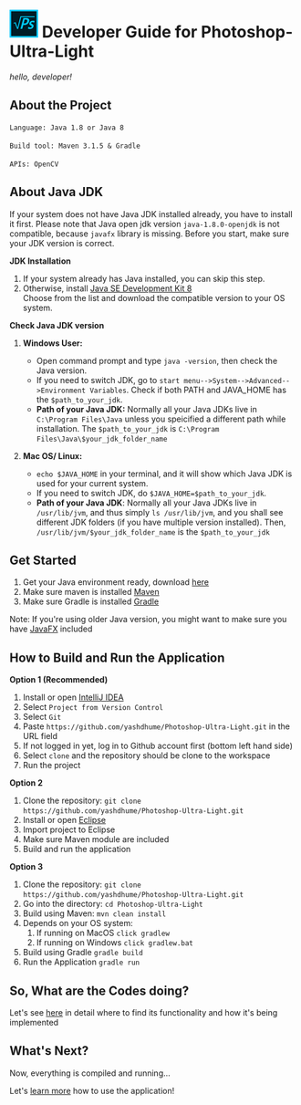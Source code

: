 # ![Logo](./images/logo.png) Developer Guide for Photoshop-Ultra-Light
*hello, developer!*

## About the Project

    Language: Java 1.8 or Java 8

    Build tool: Maven 3.1.5 & Gradle

    APIs: OpenCV

## About Java JDK
If your system does not have Java JDK installed already, you have to install it first. Please note that Java open jdk version `java-1.8.0-openjdk` is not compatible, because `javafx` library is missing. Before you start, make sure your JDK version is correct. 

**JDK Installation**
1. If your system already has Java installed, you can skip this step.
2. Otherwise, install [Java SE Development Kit 8](https://www.oracle.com/technetwork/java/javase/downloads/jdk8-downloads-2133151.html) <br>
Choose from the list and download the compatible version to your OS system.
 
**Check Java JDK version**
1. **Windows User:** 
   * Open command prompt and type `java -version`, then check the Java version.
   * If you need to switch JDK, go to `start menu-->System-->Advanced-->Environment Variables`. 
     Check if both PATH and JAVA_HOME has the `$path_to_your_jdk`. 
   * **Path of your Java JDK:** Normally all your Java JDKs live in `C:\Program Files\Java` unless you speicified a different path
     while installation. The `$path_to_your_jdk` is `C:\Program Files\Java\$your_jdk_folder_name`
   
   
2. **Mac OS/ Linux:**
   * `echo $JAVA_HOME` in your terminal, and it will show which Java JDK is used for your current system.
   * If you need to switch JDK, do `$JAVA_HOME=$path_to_your_jdk`. 
   * **Path of your Java JDK**: Normally all your Java JDKs live in `/usr/lib/jvm`, and thus simply `ls /usr/lib/jvm`,
     and you shall see different JDK folders (if you have multiple version installed). Then, `/usr/lib/jvm/$your_jdk_folder_name`
     is the `$path_to_your_jdk`


## Get Started

1. Get your Java environment ready, download [here](https://java.com/en/download/help/download_options.xml)
2. Make sure maven is installed [Maven](https://maven.apache.org/install.html)
3. Make sure Gradle is installed [Gradle](https://gradle.org/install)

Note: If you're using older Java version, you might want to make sure you have 
[JavaFX](https://docs.oracle.com/javase/8/javafx/get-started-tutorial/jfx-overview.htm) included

## How to Build and Run the Application

**Option 1 (Recommended)**
1. Install or open [IntelliJ IDEA](https://www.jetbrains.com/idea/download/)
2. Select `Project from Version Control`
3. Select `Git`
4. Paste `https://github.com/yashdhume/Photoshop-Ultra-Light.git` in the URL field
5. If not logged in yet, log in to Github account first (bottom left hand side)
6. Select `clone` and the repository should be clone to the workspace
7. Run the project

**Option 2**

1. Clone the repository: `git clone https://github.com/yashdhume/Photoshop-Ultra-Light.git`
2. Install or open [Eclipse](https://www.eclipse.org/downloads/)
3. Import project to Eclipse
4. Make sure Maven module are included
5. Build and run the application

**Option 3**

1. Clone the repository: `git clone https://github.com/yashdhume/Photoshop-Ultra-Light.git`
2. Go into the directory: `cd Photoshop-Ultra-Light`
3. Build using Maven: `mvn clean install`
4. Depends on your OS system:
   1. If running on MacOS `click gradlew`
   2. If running on Windows `click gradlew.bat`
5. Build using Gradle `gradle build`
6. Run the Application `gradle run`

## So, What are the Codes doing?

Let's see [here](./CODE_GUIDE.md) in detail where to find its functionality and how it's being implemented

## What's Next?

Now, everything is compiled and running...

Let's [learn more](./USER_GUIDE.md) how to use the application!
